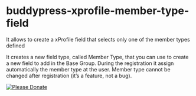 # buddypress-xprofile-member-type-field
It allows to create a xProfile field that selects only one of the member types defined

It creates a new field type, called Member Type, that you can use to create a new field to add in the Base Group.
During the registration it assign automatically the member type at the user.
Member type cannot be changed after registration (it’s a feature, not a bug).

[ ![Please Donate](https://www.paypalobjects.com/en_US/i/btn/btn_donateCC_LG.gif "Image title") ](https://www.paypal.me/ottolini "Please Donate")

